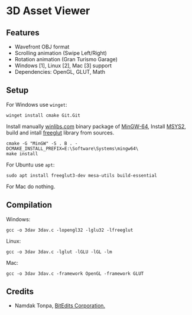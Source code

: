 3D Asset Viewer
===============

Features
--------

* Wavefront OBJ format
* Scrolling animation (Swipe Left/Right)
* Rotation animation (Gran Turismo Garage)
* Windows [1], Linux [2], Mac [3] support
* Dependencies: OpenGL, GLUT, Math

Setup
-----

For Windows use `winget`:

```
winget install cmake Git.Git
```

Install manually <a href="https://winlibs.com">winlibs.com</a> binary
package of <a href="https://www.mingw-w64.org">MinGW-64</a>,
Install <a href="https://www.msys2.org">MSYS2</a>, build and intall
<a href="https://github.com/freeglut/freeglut">freeglut</a> library from sources.

```
cmake -G "MinGW" -S . B . -DCMAKE_INSTALL_PREFIX=E:\Software\Systems\mingw64\
make install
```

For Ubuntu use `apt`:

```
sudo apt install freeglut3-dev mesa-utils build-essential
```

For Mac do nothing.

Compilation
-----------

Windows:

```
gcc -o 3dav 3dav.c -lopengl32 -lglu32 -lfreeglut
```

Linux:

```
gcc -o 3dav 3dav.c -lglut -lGLU -lGL -lm
```

Mac:

```
gcc -o 3dav 3dav.c -framework OpenGL -framework GLUT
```

Credits
-------

* Namdak Tonpa, <a href="https://github.com/BitEdits/">BitEdits Corporation.</a>
